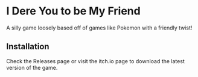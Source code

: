 # I Dere You to be My Friend

A silly game loosely based off of games like Pokemon with a friendly twist!

## Installation

Check the Releases page or visit the itch.io page to download the latest version of the game.
